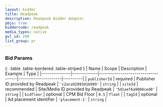 ```yaml
---
layout: bidder
title: Readpeak
description: Readpeak Bidder Adaptor
pbjs: true
biddercode: readpeak
media_types: native
gvl_id: 290
list_group: pr
---
```


### Bid Params

{: .table .table-bordered .table-striped }
| Name          | Scope       | Description                        | Example              | Type     |
|---------------|-------------|------------------------------------|----------------------|----------|
| `publisherId` | required    | Publisher ID provided by Readpeak  | `'c2aca92893d1b989'` | `string` |
| `siteId`      | recommended | Site/Media ID provided by Readpeak | `'5d1aef6a9088ced0'` | `string` |
| `bidfloor`    | optional    | CPM Bid Floor                      | `0.5`                | `float`  |
| `tagId`       | optional    | Ad placement identifier            | `'placement-1'`      | `string` |
